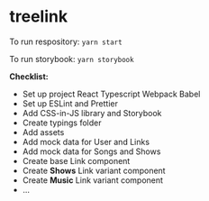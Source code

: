 # treelink

To run respository:
`yarn start`

To run storybook:
`yarn storybook`

**Checklist:**

-   Set up project React Typescript Webpack Babel
-   Set up ESLint and Prettier
-   Add CSS-in-JS library and Storybook
-   Create typings folder
-   Add assets
-   Add mock data for User and Links
-   Add mock data for Songs and Shows
-   Create base Link component
-   Create **Shows** Link variant component
-   Create **Music** Link variant component
-   ...
